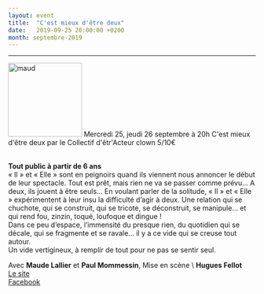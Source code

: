 ```yaml
---
layout: event
title:  "C'est mieux d'être deux"
date:   2019-09-25 20:00:00 +0200
month: septembre-2019
---
```

* * *

<img class=" size-thumbnail wp-image-6659 alignleft" src="http://localhost/wpagendarts/wp-content/uploads/2019/06/maud.jpg?w=150" alt="maud" width="150" height="150" srcset="http://localhost/wpagendarts/wp-content/uploads/2019/06/maud.jpg 800w, http://localhost/wpagendarts/wp-content/uploads/2019/06/maud-300x300.jpg 300w, http://localhost/wpagendarts/wp-content/uploads/2019/06/maud-150x150.jpg 150w, http://localhost/wpagendarts/wp-content/uploads/2019/06/maud-768x768.jpg 768w" sizes="(max-width: 150px) 100vw, 150px" />  
Mercredi 25, jeudi 26 septembre à 20h  
C'est mieux d'être deux par le Collectif d'êtr'Acteur clown  
5/10€

   
**Tout public à partir de 6 ans**  
« Il » et « Elle » sont en peignoirs quand ils viennent nous annoncer le début de leur spectacle. Tout est prêt, mais rien ne va se passer comme prévu… A deux, ils jouent à être seuls… En voulant parler de la solitude, « Il » et « Elle » expérimentent à leur insu la difficulté d’agir à deux. Une relation qui se chuchote, qui se construit, qui se tricote, se déconstruit, se manipule… et qui rend fou, zinzin, toqué, loufoque et dingue !  
Dans ce peu d’espace, l’immensité du presque rien, du quotidien qui se décale, qui se fragmente et se ravale… il y a ce vide qui se creuse tout autour.  
Un vide vertigineux, à remplir de tout pour ne pas se sentir seul.

Avec **Maude Lallier** et **Paul Mommessin**, Mise en scène \ **Hugues Fellot**  
[Le site](https://collectif-des-tracteurs.com/2018/11/03/cest-mieux-detre-deux/)  
[Facebook](https://www.facebook.com/collectifdetracteur/)